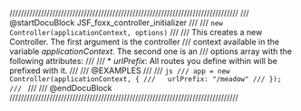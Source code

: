 ////////////////////////////////////////////////////////////////////////////////
/// @startDocuBlock JSF_foxx_controller_initializer
///
/// `new Controller(applicationContext, options)`
///
/// This creates a new Controller. The first argument is the controller
/// context available in the variable *applicationContext*. The second one is an
/// options array with the following attributes:
///
/// * *urlPrefix*: All routes you define within will be prefixed with it.
///
/// @EXAMPLES
///
/// ```js
/// app = new Controller(applicationContext, {
///   urlPrefix: "/meadow"
/// });
/// ```
///
/// @endDocuBlock
////////////////////////////////////////////////////////////////////////////////
